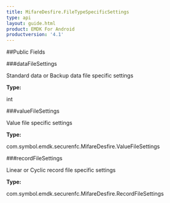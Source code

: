 ```yaml
---
title: MifareDesfire.FileTypeSpecificSettings
type: api
layout: guide.html
product: EMDK For Android
productversion: '4.1'
---
```





##Public Fields

###dataFileSettings

Standard data or Backup data file specific settings

**Type:**

int

###valueFileSettings

Value file specific settings

**Type:**

com.symbol.emdk.securenfc.MifareDesfire.ValueFileSettings

###recordFileSettings

Linear or Cyclic record file specific settings

**Type:**

com.symbol.emdk.securenfc.MifareDesfire.RecordFileSettings









